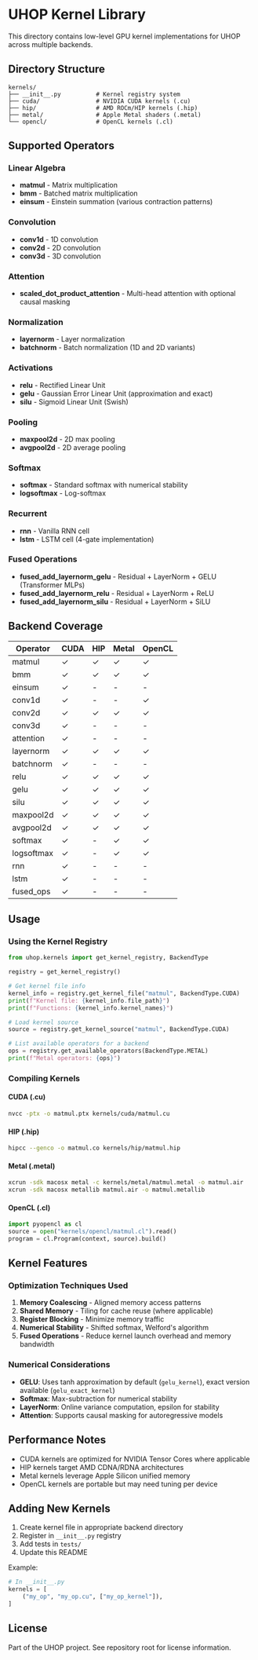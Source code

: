 # UHOP Kernel Library

This directory contains low-level GPU kernel implementations for UHOP across multiple backends.

## Directory Structure

```
kernels/
├── __init__.py          # Kernel registry system
├── cuda/                # NVIDIA CUDA kernels (.cu)
├── hip/                 # AMD ROCm/HIP kernels (.hip)
├── metal/               # Apple Metal shaders (.metal)
└── opencl/              # OpenCL kernels (.cl)
```

## Supported Operators

### Linear Algebra
- **matmul** - Matrix multiplication
- **bmm** - Batched matrix multiplication
- **einsum** - Einstein summation (various contraction patterns)

### Convolution
- **conv1d** - 1D convolution
- **conv2d** - 2D convolution
- **conv3d** - 3D convolution

### Attention
- **scaled_dot_product_attention** - Multi-head attention with optional causal masking

### Normalization
- **layernorm** - Layer normalization
- **batchnorm** - Batch normalization (1D and 2D variants)

### Activations
- **relu** - Rectified Linear Unit
- **gelu** - Gaussian Error Linear Unit (approximation and exact)
- **silu** - Sigmoid Linear Unit (Swish)

### Pooling
- **maxpool2d** - 2D max pooling
- **avgpool2d** - 2D average pooling

### Softmax
- **softmax** - Standard softmax with numerical stability
- **logsoftmax** - Log-softmax

### Recurrent
- **rnn** - Vanilla RNN cell
- **lstm** - LSTM cell (4-gate implementation)

### Fused Operations
- **fused_add_layernorm_gelu** - Residual + LayerNorm + GELU (Transformer MLPs)
- **fused_add_layernorm_relu** - Residual + LayerNorm + ReLU
- **fused_add_layernorm_silu** - Residual + LayerNorm + SiLU

## Backend Coverage

| Operator | CUDA | HIP | Metal | OpenCL |
|----------|------|-----|-------|--------|
| matmul | ✓ | ✓ | ✓ | ✓ |
| bmm | ✓ | ✓ | ✓ | ✓ |
| einsum | ✓ | - | - | - |
| conv1d | ✓ | - | - | ✓ |
| conv2d | ✓ | ✓ | ✓ | ✓ |
| conv3d | ✓ | - | - | - |
| attention | ✓ | - | - | - |
| layernorm | ✓ | ✓ | ✓ | ✓ |
| batchnorm | ✓ | - | - | - |
| relu | ✓ | ✓ | ✓ | ✓ |
| gelu | ✓ | ✓ | ✓ | ✓ |
| silu | ✓ | ✓ | ✓ | ✓ |
| maxpool2d | ✓ | ✓ | ✓ | ✓ |
| avgpool2d | ✓ | ✓ | ✓ | ✓ |
| softmax | ✓ | - | ✓ | ✓ |
| logsoftmax | ✓ | - | ✓ | ✓ |
| rnn | ✓ | - | - | - |
| lstm | ✓ | - | - | - |
| fused_ops | ✓ | - | - | - |

## Usage

### Using the Kernel Registry

```python
from uhop.kernels import get_kernel_registry, BackendType

registry = get_kernel_registry()

# Get kernel file info
kernel_info = registry.get_kernel_file("matmul", BackendType.CUDA)
print(f"Kernel file: {kernel_info.file_path}")
print(f"Functions: {kernel_info.kernel_names}")

# Load kernel source
source = registry.get_kernel_source("matmul", BackendType.CUDA)

# List available operators for a backend
ops = registry.get_available_operators(BackendType.METAL)
print(f"Metal operators: {ops}")
```

### Compiling Kernels

#### CUDA (.cu)
```bash
nvcc -ptx -o matmul.ptx kernels/cuda/matmul.cu
```

#### HIP (.hip)
```bash
hipcc --genco -o matmul.co kernels/hip/matmul.hip
```

#### Metal (.metal)
```bash
xcrun -sdk macosx metal -c kernels/metal/matmul.metal -o matmul.air
xcrun -sdk macosx metallib matmul.air -o matmul.metallib
```

#### OpenCL (.cl)
```python
import pyopencl as cl
source = open("kernels/opencl/matmul.cl").read()
program = cl.Program(context, source).build()
```

## Kernel Features

### Optimization Techniques Used

1. **Memory Coalescing** - Aligned memory access patterns
2. **Shared Memory** - Tiling for cache reuse (where applicable)
3. **Register Blocking** - Minimize memory traffic
4. **Numerical Stability** - Shifted softmax, Welford's algorithm
5. **Fused Operations** - Reduce kernel launch overhead and memory bandwidth

### Numerical Considerations

- **GELU**: Uses tanh approximation by default (`gelu_kernel`), exact version available (`gelu_exact_kernel`)
- **Softmax**: Max-subtraction for numerical stability
- **LayerNorm**: Online variance computation, epsilon for stability
- **Attention**: Supports causal masking for autoregressive models

## Performance Notes

- CUDA kernels are optimized for NVIDIA Tensor Cores where applicable
- HIP kernels target AMD CDNA/RDNA architectures
- Metal kernels leverage Apple Silicon unified memory
- OpenCL kernels are portable but may need tuning per device

## Adding New Kernels

1. Create kernel file in appropriate backend directory
2. Register in `__init__.py` registry
3. Add tests in `tests/`
4. Update this README

Example:
```python
# In __init__.py
kernels = [
    ("my_op", "my_op.cu", ["my_op_kernel"]),
]
```

## License

Part of the UHOP project. See repository root for license information.
